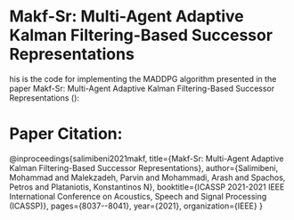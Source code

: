 # Makf-Sr: Multi-Agent Adaptive Kalman Filtering-Based Successor Representations

his is the code for implementing the MADDPG algorithm presented in the paper Makf-Sr: Multi-Agent Adaptive Kalman Filtering-Based Successor Representations (): 
## 

# Paper Citation:
@inproceedings{salimibeni2021makf,
  title={Makf-Sr: Multi-Agent Adaptive Kalman Filtering-Based Successor Representations},
  author={Salimibeni, Mohammad and Malekzadeh, Parvin and Mohammadi, Arash and Spachos, Petros and Plataniotis, Konstantinos N},
  booktitle={ICASSP 2021-2021 IEEE International Conference on Acoustics, Speech and Signal Processing (ICASSP)},
  pages={8037--8041},
  year={2021},
  organization={IEEE}
}
